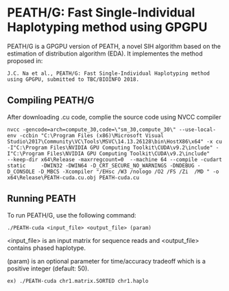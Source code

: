 # PEATH/G: Fast Single-Individual Haplotyping method using GPGPU

PEATH/G is a GPGPU version of PEATH, a novel SIH algorithm based on the estimation of distribution algorithm (EDA).
It implementes the method proposed in:
```
J.C. Na et al., PEATH/G: Fast Single-Individual Haplotyping method using GPGPU, submitted to TBC/BIOINFO 2018.
```

## Compiling PEATH/G

After downloading .cu code, complie the source code using NVCC compiler

```
nvcc -gencode=arch=compute_30,code=\"sm_30,compute_30\" --use-local-env -ccbin "C:\Program Files (x86)\Microsoft Visual Studio\2017\Community\VC\Tools\MSVC\14.13.26128\bin\HostX86\x64" -x cu  -I"C:\Program Files\NVIDIA GPU Computing Toolkit\CUDA\v9.2\include" -I"C:\Program Files\NVIDIA GPU Computing Toolkit\CUDA\v9.2\include"     --keep-dir x64\Release -maxrregcount=0  --machine 64 --compile -cudart static     -DWIN32 -DWIN64 -D_CRT_SECURE_NO_WARNINGS -DNDEBUG -D_CONSOLE -D_MBCS -Xcompiler "/EHsc /W3 /nologo /O2 /FS /Zi  /MD " -o x64\Release\PEATH-cuda.cu.obj PEATH-cuda.cu
```

## Running PEATH

To run PEATH/G, use the following command:

```
./PEATH-cuda <input_file> <output_file> (param)
```

<input_file> is an input matrix for sequence reads and
<output_file> contains phased haplotype.

(param) is an optional parameter for time/accuracy tradeoff which is a positive integer (default: 50).

```
ex) ./PEATH-cuda chr1.matrix.SORTED chr1.haplo
```
